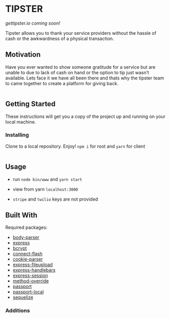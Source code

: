 # TIPSTER
*gettipster.io coming soon!*
<img src="" >

Tipster allows you to thank your service providers without the hassle of cash or the awkwardness of a physical transaction.


## Motivation
Have you ever wanted to show someone gratitude for a service but are unable to due to lack of cash on hand or the option to tip just wasn’t available. Lets face it we have all been there and thats why the tipster team to came together to create a platform for giving back.


<img src="" >

## Getting Started

These instructions will get you a copy of the project up and running on your local machine.

### Installing

Clone to a local repository. Enjoy!
`npm i` for root and  `yarn` for client

<img src="" >

## Usage

* run `node bin/www` and `yarn start`

* view from yarn `localhost:3000`

* `stripe` and `twilio` keys are not provided

## Built With
Required packages:
* [body-parser](https://www.npmjs.com/package/body-parser)
* [express](https://www.npmjs.com/package/express)
* [bcrypt](https://www.npmjs.com/package/bcrypt)
* [connect-flash](https://www.npmjs.com/package/connect-flash)
* [cookie-parser](https://www.npmjs.com/package/cookie-parser)
* [express-fileupload](https://www.npmjs.com/package/express-fileupload)
* [express-handlebars](https://www.npmjs.com/package/express-handlebars)
* [express-session](https://www.npmjs.com/package/express-session)
* [method-override](https://www.npmjs.com/package/method-override)
* [passport](https://www.npmjs.com/package/passport)
* [passport-local](https://www.npmjs.com/package/passport-local)
* [sequelize](https://www.npmjs.com/package/sequelize)


### Additions

